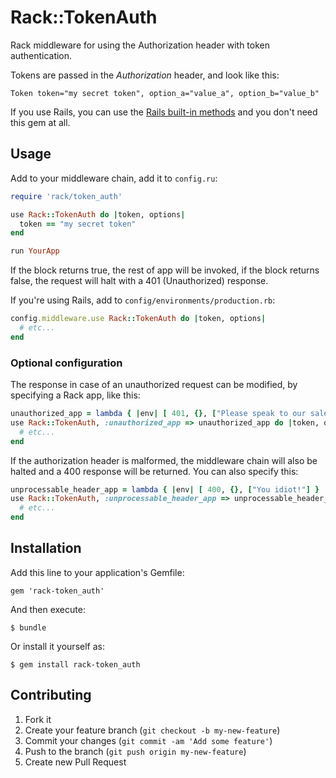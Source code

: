 # Rack::TokenAuth

Rack middleware for using the Authorization header with token authentication.

Tokens are passed in the *Authorization* header, and look like this:

```
Token token="my secret token", option_a="value_a", option_b="value_b"
```

If you use Rails, you can use the [Rails built-in
methods](http://api.rubyonrails.org/classes/ActionController/HttpAuthentication/Token.html)
and you don't need this gem at all.

## Usage

Add to your middleware chain, add it to `config.ru`:

``` ruby
require 'rack/token_auth'

use Rack::TokenAuth do |token, options|
  token == "my secret token"
end

run YourApp
```

If the block returns true, the rest of app will be invoked, if the block
returns false, the request will halt with a 401 (Unauthorized) response.

If you're using Rails, add to `config/environments/production.rb`:

``` ruby
config.middleware.use Rack::TokenAuth do |token, options|
  # etc...
end
```

### Optional configuration

The response in case of an unauthorized request can be modified, by specifying
a Rack app, like this:

``` ruby
unauthorized_app = lambda { |env| [ 401, {}, ["Please speak to our sales dep. for access"] }
use Rack::TokenAuth, :unauthorized_app => unauthorized_app do |token, options|
  # etc...
end
```

If the authorization header is malformed, the middleware chain will also be
halted and a 400 response will be returned. You can also specify this:

``` ruby
unprocessable_header_app = lambda { |env| [ 400, {}, ["You idiot!"] }
use Rack::TokenAuth, :unprocessable_header_app => unprocessable_header_app do |token, options|
  # etc...
end
```

## Installation

Add this line to your application's Gemfile:

    gem 'rack-token_auth'

And then execute:

    $ bundle

Or install it yourself as:

    $ gem install rack-token_auth


## Contributing

1. Fork it
2. Create your feature branch (`git checkout -b my-new-feature`)
3. Commit your changes (`git commit -am 'Add some feature'`)
4. Push to the branch (`git push origin my-new-feature`)
5. Create new Pull Request
